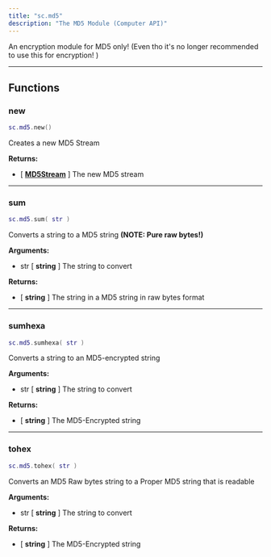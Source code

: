 ```yaml
---
title: "sc.md5"
description: "The MD5 Module (Computer API)"
---
```


An encryption module for MD5 only! (Even tho it's no longer recommended to use this for encryption! )

---

## Functions

### new

```lua
sc.md5.new()
```

Creates a new MD5 Stream

**Returns:**
- [ **[MD5Stream](/docs/lua-api/user-data/md5stream/)** ] The new MD5 stream

---

### sum

```lua
sc.md5.sum( str )
```

Converts a string to a MD5 string **(NOTE: Pure raw bytes!)**

**Arguments:**
- str [ **string** ] The string to convert

**Returns:**
- [ **string** ] The string in a MD5 string in raw bytes format

---

### sumhexa

```lua
sc.md5.sumhexa( str )
```

Converts a string to an MD5-encrypted string

**Arguments:**
- str [ **string** ] The string to convert

**Returns:**
- [ **string** ] The MD5-Encrypted string

---

### tohex

```lua
sc.md5.tohex( str )
```

Converts an MD5 Raw bytes string to a Proper MD5 string that is readable

**Arguments:**
- str [ **string** ] The string to convert

**Returns:**
- [ **string** ] The MD5-Encrypted string
